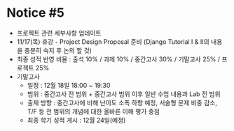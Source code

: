 # Notice #5
* 프로젝트 관련 세부사항 업데이트
* 11/17(목) 휴강 - Project Design Proposal 준비 (Django Tutorial I & II의 내용을 충분히 숙지 후 논의 할 것)
* 최종 성적 반영 비율 : 출석 10% / 과제 10% / 중간고사 30% / 기말고사 25% / 프로젝트 25%
* 기말고사
    * 일정 : 12월 18일 18:00 ~ 19:30
    * 범위 : 중간고사 전 범위 + 중간고사 범위 이후 일반 수업 내용과 Lab 전 범위
    * 출제 방향 : 중간고사에 비해 난이도 소폭 하향 예정, 서술형 문제 비중 감소, T/F 등 전 범위의 개념에 대한 올바른 이해 평가 중점
    * 최종 학기 성적 게시 :  12월 24일(예정)